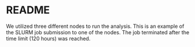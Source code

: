 # README
We utilized three different nodes to run the analysis. 
This is an example of the SLURM job submission to one 
of the nodes. The job terminated after the time limit 
(120 hours) was reached.
